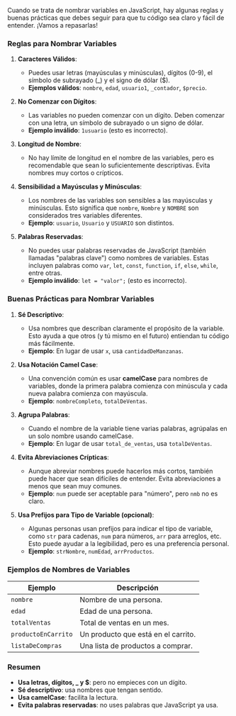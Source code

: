 Cuando se trata de nombrar variables en JavaScript, hay algunas reglas y buenas prácticas que debes seguir para que tu código sea claro y fácil de entender. ¡Vamos a repasarlas!

### Reglas para Nombrar Variables

1. **Caracteres Válidos**:
    
    - Puedes usar letras (mayúsculas y minúsculas), dígitos (0-9), el símbolo de subrayado (_) y el signo de dólar ($).
    - **Ejemplos válidos**: `nombre`, `edad`, `usuario1`, `_contador`, `$precio`.


1. **No Comenzar con Dígitos**:
    
    - Las variables no pueden comenzar con un dígito. Deben comenzar con una letra, un símbolo de subrayado o un signo de dólar.
    - **Ejemplo inválido**: `1usuario` (esto es incorrecto).

1. **Longitud de Nombre**:
    
    - No hay límite de longitud en el nombre de las variables, pero es recomendable que sean lo suficientemente descriptivas. Evita nombres muy cortos o crípticos.

1. **Sensibilidad a Mayúsculas y Minúsculas**:
    
    - Los nombres de las variables son sensibles a las mayúsculas y minúsculas. Esto significa que `nombre`, `Nombre` y `NOMBRE` son considerados tres variables diferentes.
    - **Ejemplo**: `usuario`, `Usuario` y `USUARIO` son distintos.

1. **Palabras Reservadas**:
    
    - No puedes usar palabras reservadas de JavaScript (también llamadas "palabras clave") como nombres de variables. Estas incluyen palabras como `var`, `let`, `const`, `function`, `if`, `else`, `while`, entre otras.
    - **Ejemplo inválido**: `let = "valor";` (esto es incorrecto).

### Buenas Prácticas para Nombrar Variables

1. **Sé Descriptivo**:
    
    - Usa nombres que describan claramente el propósito de la variable. Esto ayuda a que otros (y tú mismo en el futuro) entiendan tu código más fácilmente.
    - **Ejemplo**: En lugar de usar `x`, usa `cantidadDeManzanas`.

1. **Usa Notación Camel Case**:
    
    - Una convención común es usar **camelCase** para nombres de variables, donde la primera palabra comienza con minúscula y cada nueva palabra comienza con mayúscula.
    - **Ejemplo**: `nombreCompleto`, `totalDeVentas`.

1. **Agrupa Palabras**:
    
    - Cuando el nombre de la variable tiene varias palabras, agrúpalas en un solo nombre usando camelCase.
    - **Ejemplo**: En lugar de usar `total_de_ventas`, usa `totalDeVentas`.

1. **Evita Abreviaciones Crípticas**:
    
    - Aunque abreviar nombres puede hacerlos más cortos, también puede hacer que sean difíciles de entender. Evita abreviaciones a menos que sean muy comunes.
    - **Ejemplo**: `num` puede ser aceptable para "número", pero `nmb` no es claro.

1. **Usa Prefijos para Tipo de Variable (opcional)**:
    
    - Algunas personas usan prefijos para indicar el tipo de variable, como `str` para cadenas, `num` para números, `arr` para arreglos, etc. Esto puede ayudar a la legibilidad, pero es una preferencia personal.
    - **Ejemplo**: `strNombre`, `numEdad`, `arrProductos`.

### Ejemplos de Nombres de Variables

|**Ejemplo**|**Descripción**|
|---|---|
|`nombre`|Nombre de una persona.|
|`edad`|Edad de una persona.|
|`totalVentas`|Total de ventas en un mes.|
|`productoEnCarrito`|Un producto que está en el carrito.|
|`listaDeCompras`|Una lista de productos a comprar.|

### Resumen

- **Usa letras, dígitos, _ y $**: pero no empieces con un dígito.
- **Sé descriptivo**: usa nombres que tengan sentido.
- **Usa camelCase**: facilita la lectura.
- **Evita palabras reservadas**: no uses palabras que JavaScript ya usa.
